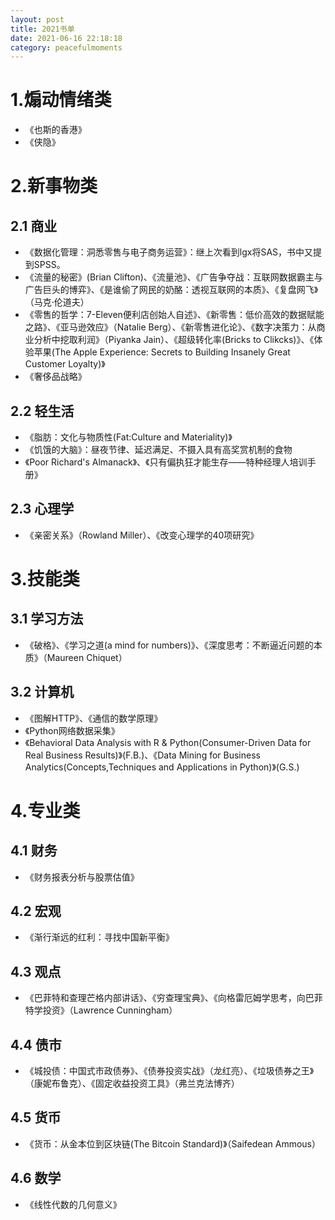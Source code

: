 ```yaml
---
layout: post
title: 2021书单
date: 2021-06-16 22:18:18
category: peacefulmoments
---   
```

# 1.煽动情绪类
+ 《也斯的香港》
+ 《侠隐》

# 2.新事物类
## 2.1 商业
+ 《数据化管理：洞悉零售与电子商务运营》：继上次看到lgx将SAS，书中又提到SPSS。
+ 《流量的秘密》(Brian Clifton)、《流量池》、《广告争夺战：互联网数据霸主与广告巨头的博弈》、《是谁偷了网民的奶酪：透视互联网的本质》、《复盘网飞》（马克·伦道夫）
+ 《零售的哲学：7-Eleven便利店创始人自述》、《新零售：低价高效的数据赋能之路》、《亚马逊效应》（Natalie Berg）、《新零售进化论》、《数字决策力：从商业分析中挖取利润》（Piyanka Jain）、《超级转化率(Bricks to Clikcks)》、《体验苹果(The Apple Experience: Secrets to Building Insanely Great Customer Loyalty)》
+ 《奢侈品战略》

## 2.2 轻生活
+ 《脂肪：文化与物质性(Fat:Culture and Materiality)》
+ 《饥饿的大脑》：昼夜节律、延迟满足、不摄入具有高奖赏机制的食物
+ 《Poor Richard's Almanack》、《只有偏执狂才能生存——特种经理人培训手册》

## 2.3 心理学
+ 《亲密关系》（Rowland Miller）、《改变心理学的40项研究》

# 3.技能类
## 3.1 学习方法
+ 《破格》、《学习之道(a mind for numbers)》、《深度思考：不断逼近问题的本质》（Maureen Chiquet）
 
## 3.2 计算机
+ 《图解HTTP》、《通信的数学原理》
+ 《Python网络数据采集》
+ 《Behavioral Data Analysis with R & Python(Consumer-Driven Data for Real Business Results)》(F.B.)、《Data Mining for Business Analytics(Concepts,Techniques and Applications in Python)》(G.S.)
 
# 4.专业类
## 4.1 财务
+ 《财务报表分析与股票估值》
 
## 4.2 宏观
+ 《渐行渐远的红利：寻找中国新平衡》
 
## 4.3 观点
+ 《巴菲特和查理芒格内部讲话》、《穷查理宝典》、《向格雷厄姆学思考，向巴菲特学投资》（Lawrence Cunningham）
 
## 4.4 债市
+ 《城投债：中国式市政债券》、《债券投资实战》（龙红亮）、《垃圾债券之王》（康妮布鲁克）、《固定收益投资工具》（弗兰克法博齐）
 
## 4.5 货币
+ 《货币：从金本位到区块链(The Bitcoin Standard)》（Saifedean Ammous）

## 4.6 数学
+ 《线性代数的几何意义》
